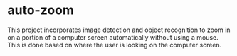 # auto-zoom
This project incorporates image detection and object recognition to zoom in on a portion of a computer screen automatically without using a mouse. This is done based on where the user is looking on the computer screen.
